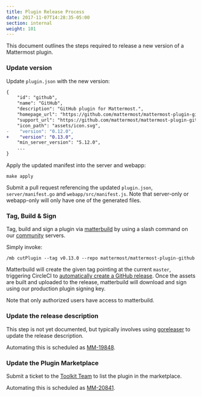 ```yaml
---
title: Plugin Release Process
date: 2017-11-07T14:28:35-05:00
section: internal
weight: 101
---
```


This document outlines the steps required to release a new version of a Mattermost plugin.

### Update version

Update `plugin.json` with the new version:
```diff
{
    "id": "github",
    "name": "GitHub",
    "description": "GitHub plugin for Mattermost.",
    "homepage_url": "https://github.com/mattermost/mattermost-plugin-github",
    "support_url": "https://github.com/mattermost/mattermost-plugin-github/issues",
    "icon_path": "assets/icon.svg",
-    "version": "0.12.0",
+    "version": "0.13.0",
    "min_server_version": "5.12.0",
    ...
}
```

Apply the updated manifest into the server and webapp:
```
make apply
```

Submit a pull request referencing the updated `plugin.json`, `server/manifest.go` and `webapp/src/manifest.js`. Note that server-only or webapp-only will only have one of the generated files.

### Tag, Build & Sign

Tag, build and sign a plugin via [matterbuild](https://github.com/mattermost/matterbuild) by using a slash command on our [community](https://community.mattermost.com) servers.

Simply invoke:
```
/mb cutPlugin --tag v0.13.0 --repo mattermost/mattermost-plugin-github
```

Matterbuild will create the given tag pointing at the current `master`, triggering CircleCI to [automatically create a GitHub release](https://github.com/mattermost/circleci-orbs/blob/3fb37c7920037c857a9ed9bc1a4e31be20092cdd/plugin-ci/orb.yml#L111-L120). Once the assets are built and uploaded to the release, matterbuild will download and sign using our production plugin signing key.

Note that only authorized users have access to matterbuild.

### Update the release description

This step is not yet documented, but typically involves using [goreleaser](https://github.com/goreleaser/goreleaser) to update the release description.

Automating this is scheduled as [MM-19848](https://mattermost.atlassian.net/browse/MM-19848).

### Update the Plugin Marketplace

Submit a ticket to the [Toolkit Team](/internal/rd-teams/#toolkit-team) to list the plugin in the marketplace.

Automating this is scheduled as [MM-20841](https://mattermost.atlassian.net/browse/MM-20841).
